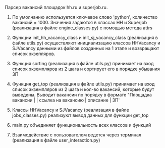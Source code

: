 Парсер вакансий площадок hh.ru и superjob.ru.


1. По умолчанию используется ключевое слово 'python', количество вакансий = 1000.
Значения задаются в классах HH и Superjob (реализация в файле engine_classes.py) с
помощью метода attrs


2. Функции init_hh_vacancy_class и init_sj_vacancy_class (реализация в файле utils.py)
осуществляют инициализацию классов HHVacancy и SJVacancy данными из файлов созданных 
на 1 этапе и возвращают список экзепляров. 


3. Функция sorting (реализация в файле utils.py) принимает на вход список экземпляров из 2 шага и сортирует его в порядке убывания ЗП


4. Функция get_top (реализация в файле utils.py) принимает на вход список экземпляров из 2 шага и кол-во вакансий,
которые будут выведены. Выводит вакансии по порядку в формате "Площадка вакансии | | ссылка на вакансию | описание | ЗП'

   
5. Классы HHVacancy и SJVacancy (реализация в файле jobs_classes.py) реализуют вывод данных для функции get_top


6. main.py объединяет функциональность всех классов и функций 


7. Взаимодействие с пользователем ведется через терминал (реализация в файле user_interaction.py)

